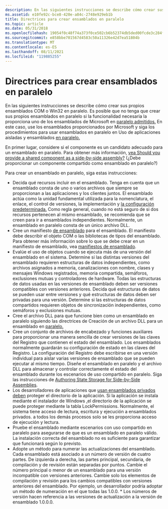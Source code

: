```yaml
---
description: En las siguientes instrucciones se describe cómo crear sus propios ensamblados COM o Win32 en paralelo.
ms.assetid: e10fe92c-bce8-420e-a84c-2748e929eb1b
title: Directrices para crear ensamblados en paralelo
ms.topic: article
ms.date: 05/31/2018
ms.openlocfilehash: 19054f0c48f74a373f0ce502cb6b52374db5ded00fcde3c284fad2609ba21e5f
ms.sourcegitcommit: e858bbe701567d4583c50a11326e42d7ea51804b
ms.translationtype: MT
ms.contentlocale: es-ES
ms.lasthandoff: 08/11/2021
ms.locfileid: "119885255"
---
```

# <a name="guidelines-for-creating-side-by-side-assemblies"></a>Directrices para crear ensamblados en paralelo

En las siguientes instrucciones se describe cómo crear sus propios ensamblados COM o Win32 en paralelo. Es posible que no tenga que crear sus propios ensamblados en paralelo si la funcionalidad necesaria la proporciona uno de los ensamblados de Microsoft en [paralelo admitidos.](supported-microsoft-side-by-side-assemblies.md) En este caso, use los ensamblados proporcionados por Microsoft y siga los procedimientos para usar ensamblados en paralelo en Uso de aplicaciones aisladas y ensamblados [en paralelo.](using-isolated-applications-and-side-by-side-assemblies.md)

En primer lugar, considere si el componente es un candidato adecuado para un ensamblado en paralelo. Para obtener más información, [vea Should you provide a shared component as a side-by-side assembly?](should-you-provide-a-shared-component-as-a-side-by-side-assembly.md) (¿Debe proporcionar un componente compartido como ensamblado en paralelo?)

Para crear un ensamblado en paralelo, siga estas instrucciones:

-   Decida qué recursos incluir en el ensamblado. Tenga en cuenta que un ensamblado consta de uno o varios archivos que siempre se proporcionan a las aplicaciones y los clientes juntos. El ensamblado actúa como la unidad fundamental utilizada para la nomenclatura, el enlace, el control de versiones, la implementación y [la configuración predeterminada.](default-configuration.md) Como regla general, cuando no está seguro de si dos recursos pertenecen al mismo ensamblado, se recomienda que se creen para ir a ensamblados independientes. Normalmente, un ensamblado en paralelo consta de un único archivo DLL.
-   Cree un manifiesto [de ensamblado](manifests.md) para el ensamblado. El manifiesto debe describir el objeto COM o las bibliotecas de tipos del ensamblado. Para obtener más información sobre lo que se debe crear en un manifiesto de ensamblado, vea [manifiestos de ensamblado](assembly-manifests.md).
-   Evalúe el uso de objetos cuando se ejecuta más de una versión del ensamblado en el sistema. Determine si las distintas versiones del ensamblado requieren estructuras de datos independientes, como archivos asignados a memoria, canalizaciones con nombre, clases y mensajes Windows registrados, memoria compartida, semáforos, exclusiones mutuas y controladores de hardware. Todas las estructuras de datos usadas en las versiones de ensamblado deben ser versiones compatibles con versiones anteriores. Decida qué estructuras de datos se pueden usar entre versiones y qué estructuras de datos deben ser privadas para una versión. Determine si las estructuras de datos compartidos requieren objetos de sincronización independientes, como semáforos y exclusiones mutuas.
-   Cree el archivo DLL para que funcione bien como un ensamblado en paralelo siguiendo las directrices de Creación de un archivo DLL para un ensamblado en [paralelo.](authoring-a-dll-for-a-side-by-side-assembly.md)
-   Cree un conjunto de archivos de encabezado y funciones auxiliares para proporcionar una manera sencilla de crear versiones de las claves del Registro que contienen el estado del ensamblado. Los ensamblados normalmente guardarán su configuración de estado en las claves del Registro. La configuración del Registro debe escribirse en una versión individual para aislar varias versiones de ensamblado que se pueden ejecutar al mismo tiempo. Diseñe el ensamblado en paralelo y el archivo DLL para almacenar y controlar correctamente el estado del ensamblado durante los escenarios de uso compartido en paralelo. Siga las instrucciones de [Authoring State Storage for Side-by-Side Assemblies](authoring-state-storage-for-side-by-side-assemblies.md).
-   Los desarrolladores de aplicaciones que [usan ensamblados privados deben](/windows/desktop/Msi/private-assemblies) proteger el directorio de la aplicación. Si la aplicación se instala mediante el instalador de Windows [,](../msi/windows-installer-portal.md)el directorio de la aplicación se puede proteger mediante la tabla LockPermissions. Normalmente, el sistema tiene acceso de lectura, escritura y ejecución a ensamblados privados. a todos los demás procesos solo se les proporciona acceso de ejecución y lectura.
-   Pruebe el ensamblado mediante escenarios con uso compartido en paralelo para asegurarse de que es un ensamblado en paralelo válido. La instalación correcta del ensamblado no es suficiente para garantizar que funcionará según lo previsto.
-   Adopte un método para numerar las actualizaciones del ensamblado. Cada ensamblado está asociado a un número de versión de cuatro partes. De izquierda a derecha, las partes principal, secundaria, de compilación y de revisión están separadas por puntos. Cambie el número principal o menor de un ensamblado para una versión incompatible con versiones anteriores. Cambie solo los elementos de compilación y revisión para los cambios compatibles con versiones anteriores del ensamblado. Por ejemplo, un desarrollador podría adoptar un método de numeración en el que todas las 1.0.0. \* Los números de versión hacen referencia a las versiones de actualización a la versión de ensamblado 1.0.0.0.

 

 
